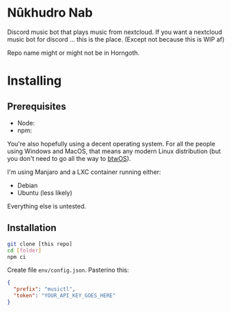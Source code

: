 # Nûkhudro Nab

Discord music bot that plays music from nextcloud. If you want a nextcloud music bot for discord ... this is the place. (Except not because this is WIP af)

Repo name might or might not be in Horngoth.

# Installing

## Prerequisites

* Node:
* npm: 

You're also hopefully using a decent operating system. For all the people using Windows and MacOS, that means any modern Linux distribution (but you don't
need to go all the way to [btwOS](https://m4gnus.de/arch/)).

I'm using Manjaro and a LXC container running either:

* Debian
* Ubuntu (less likely)

Everything else is untested.

## Installation

```bash
git clone [this repo]
cd [folder]
npm ci
```

Create file `env/config.json`. Pasterino this:

```json
{
  "prefix": "musictl",
  "token": "YOUR_API_KEY_GOES_HERE"
}
```